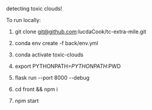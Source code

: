 detecting toxic clouds!

To run locally:

1. git clone git@github.com:lucdaCook/tc-extra-mile.git

2. conda env create -f back/env.yml

3. conda activate toxic-clouds

4. export PYTHONPATH=$PYTHONPATH:$PWD

5. flask run --port 8000 --debug

6. cd front && npm i

7. npm start